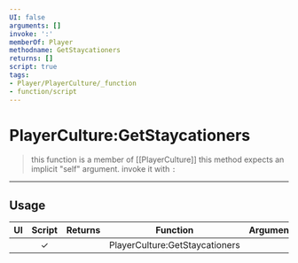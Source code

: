 ```yaml
---
UI: false
arguments: []
invoke: ':'
memberOf: Player
methodname: GetStaycationers
returns: []
script: true
tags:
- Player/PlayerCulture/_function
- function/script
---
```

# PlayerCulture:GetStaycationers
> this function is a member of [[PlayerCulture]]
> this method expects an implicit "self" argument. invoke it with `:`
-----
## Usage
|  UI | Script | Returns | Function | Arguments |
|:---:|:------:|-------:|:--------:|:---------|
| |✓||PlayerCulture:GetStaycationers||
